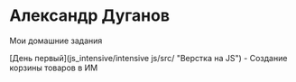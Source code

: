 
# Александр Дуганов
Мои домашние задания

[День первый](js_intensive/intensive js/src/ "Верстка на JS") - Создание корзины товаров в ИМ

